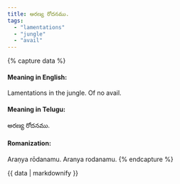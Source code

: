 ```yaml
---
title: అరణ్య రోదనము.
tags:
  - "lamentations"
  - "jungle"
  - "avail"
---
```


{% capture data %}
#### Meaning in English:
Lamentations in the jungle.
Of no avail.

#### Meaning in Telugu:
అరణ్య రోదనము.

#### Romanization:
Araṇya rōdanamu.
Aranya rodanamu.
{% endcapture %}

{{ data | markdownify }}

